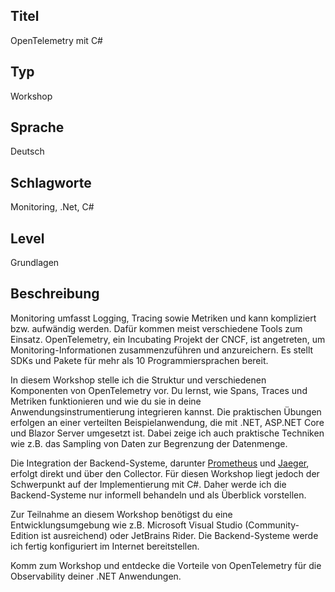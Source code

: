 ## Titel
OpenTelemetry mit  C#

## Typ
Workshop

## Sprache
Deutsch

## Schlagworte
Monitoring, .Net, C#

## Level
Grundlagen

## Beschreibung

Monitoring umfasst Logging, Tracing sowie Metriken und kann kompliziert bzw. aufwändig werden. Dafür kommen meist verschiedene Tools zum Einsatz. OpenTelemetry, ein Incubating Projekt der CNCF, ist angetreten, um Monitoring-Informationen zusammenzuführen und anzureichern. Es stellt SDKs und Pakete für mehr als 10 Programmiersprachen bereit.

In diesem Workshop stelle ich die Struktur und verschiedenen Komponenten von OpenTelemetry vor. Du lernst, wie Spans, Traces und Metriken funktionieren und wie du sie in deine Anwendungsinstrumentierung integrieren kannst. Die praktischen Übungen erfolgen an einer verteilten Beispielanwendung, die mit .NET, ASP.NET Core und Blazor Server umgesetzt ist. Dabei zeige ich auch praktische Techniken wie z.B. das Sampling von Daten zur Begrenzung der Datenmenge.

Die Integration der Backend-Systeme, darunter [Prometheus](https://prometheus.io/) und [Jaeger](https://www.jaegertracing.io/), erfolgt direkt und über den Collector. Für diesen Workshop liegt jedoch der Schwerpunkt auf der Implementierung mit C#. Daher werde ich die Backend-Systeme nur informell behandeln und als Überblick vorstellen.

Zur Teilnahme an diesem Workshop benötigst du eine Entwicklungsumgebung wie z.B. Microsoft Visual Studio (Community-Edition ist ausreichend) oder JetBrains Rider. Die Backend-Systeme werde ich fertig konfiguriert im Internet bereitstellen.

Komm zum Workshop und entdecke die Vorteile von OpenTelemetry für die Observability deiner .NET Anwendungen.